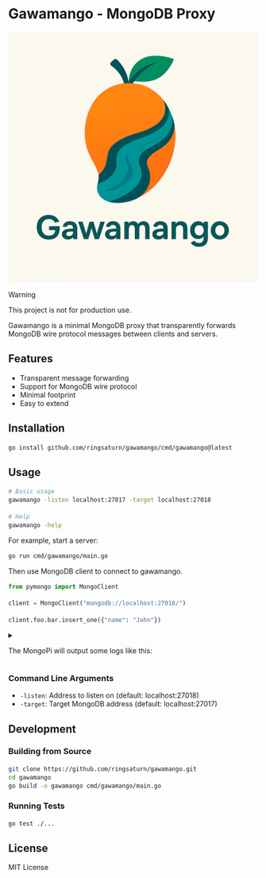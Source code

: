 # Gawamango - MongoDB Proxy

![](./assets/logo.webp)

> [!WARNING]
> This project is not for production use.

Gawamango is a minimal MongoDB proxy that transparently forwards MongoDB wire
protocol messages between clients and servers.

## Features

- Transparent message forwarding
- Support for MongoDB wire protocol
- Minimal footprint
- Easy to extend

## Installation

```bash
go install github.com/ringsaturn/gawamango/cmd/gawamango@latest
```

## Usage

```bash
# Basic usage
gawamango -listen localhost:27017 -target localhost:27018

# Help
gawamango -help
```

For example, start a server:

```bash
go run cmd/gawamango/main.go
```

Then use MongoDB client to connect to gawamango.

```py
from pymongo import MongoClient

client = MongoClient("mongodb://localhost:27018/")

client.foo.bar.insert_one({"name": "John"})
```

<details>
<summary>

The MongoPi will output some logs like this:

</summary>

```console
MongoDB Command:
  Database:
  Command: helloOk
  Arguments: {
  "command": "helloOk",
  "database": "",
  "arguments": {
    "collection": "admin.$cmd",
    "helloOk": true
  }
}
----------------------------------------
MongoDB Command:
  Database: admin
  Command: hello
  Arguments: {
  "command": "hello",
  "database": "admin",
  "arguments": {
    "hello": 1
  }
}
----------------------------------------
MongoDB Command:
  Database:
  Command: client
  Arguments: {
  "command": "client",
  "database": "",
  "arguments": {
    "client": {
      "driver": {
        "name": "PyMongo|c",
        "version": "4.12.1"
      },
      "os": {
        "architecture": "arm64",
        "name": "Darwin",
        "type": "Darwin",
        "version": "15.4.1"
      },
      "platform": "CPython 3.13.3.final.0"
    },
    "collection": "admin.$cmd"
  }
}
----------------------------------------
MongoDB Command:
  Database:
  Command: ismaster
  Arguments: {
  "command": "ismaster",
  "database": "",
  "arguments": {
    "collection": "admin.$cmd",
    "ismaster": 1
  }
}
----------------------------------------
MongoDB Command:
  Database: foo
  Command: insert
  Arguments: {
  "command": "insert",
  "database": "foo",
  "arguments": {
    "insert": "bar"
  }
}
----------------------------------------
```

</details>

### Command Line Arguments

- `-listen`: Address to listen on (default: localhost:27018)
- `-target`: Target MongoDB address (default: localhost:27017)

## Development

### Building from Source

```bash
git clone https://github.com/ringsaturn/gawamango.git
cd gawamango
go build -o gawamango cmd/gawamango/main.go
```

### Running Tests

```bash
go test ./...
```

## License

MIT License
